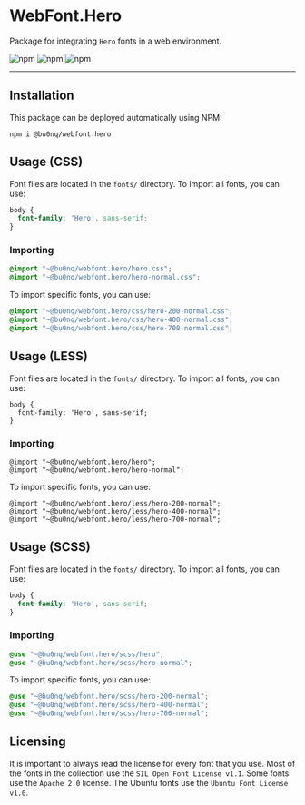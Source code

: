 # WebFont.Hero

Package for integrating `Hero` fonts in a web environment.

![npm](https://img.shields.io/npm/v/@bu0nq/webfont.hero?style=for-the-badge)
![npm](https://img.shields.io/npm/dm/@bu0nq/webfont.hero?style=for-the-badge)
![npm](https://img.shields.io/npm/dt/@bu0nq/webfont.hero?style=for-the-badge)
___

## Installation

This package can be deployed automatically using NPM:

```
npm i @bu0nq/webfont.hero
```

## Usage (CSS)

Font files are located in the `fonts/` directory. To import all fonts, you can use:

```css
body {
  font-family: 'Hero', sans-serif;
}
```

### Importing

```css
@import "~@bu0nq/webfont.hero/hero.css";
@import "~@bu0nq/webfont.hero/hero-normal.css";
```

To import specific fonts, you can use:

```css
@import "~@bu0nq/webfont.hero/css/hero-200-normal.css";
@import "~@bu0nq/webfont.hero/css/hero-400-normal.css";
@import "~@bu0nq/webfont.hero/css/hero-700-normal.css";
```

## Usage (LESS)

Font files are located in the `fonts/` directory. To import all fonts, you can use:

```less
body {
  font-family: 'Hero', sans-serif;
}
```

### Importing

```less
@import "~@bu0nq/webfont.hero/hero";
@import "~@bu0nq/webfont.hero/hero-normal";
```

To import specific fonts, you can use:

```less
@import "~@bu0nq/webfont.hero/less/hero-200-normal";
@import "~@bu0nq/webfont.hero/less/hero-400-normal";
@import "~@bu0nq/webfont.hero/less/hero-700-normal";
```

## Usage (SCSS)

Font files are located in the `fonts/` directory. To import all fonts, you can use:

```scss
body {
  font-family: 'Hero', sans-serif;
}
```

### Importing

```scss
@use "~@bu0nq/webfont.hero/scss/hero";
@use "~@bu0nq/webfont.hero/scss/hero-normal";
```

To import specific fonts, you can use:

```scss
@use "~@bu0nq/webfont.hero/scss/hero-200-normal";
@use "~@bu0nq/webfont.hero/scss/hero-400-normal";
@use "~@bu0nq/webfont.hero/scss/hero-700-normal";
```

## Licensing

It is important to always read the license for every font that you use. Most of the fonts in the collection use the `SIL
Open Font License v1.1`. Some fonts use the `Apache 2.0` license. The Ubuntu fonts use the `Ubuntu Font License v1.0`.
